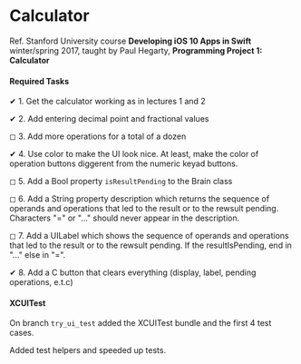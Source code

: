 #  Calculator

Ref. Stanford University course **Developing iOS 10 Apps in Swift** winter/spring 2017, taught by Paul Hegarty, **Programming Project 1: Calculator**

#### Required Tasks
✔ 1. Get the calculator working as in lectures 1 and 2

✔ 2. Add entering decimal point and fractional values

◻ 3. Add more operations for a total of a dozen

✔ 4. Use color to make the UI look nice. At least, make the color of operation buttons diggerent from the numeric keyad buttons.

◻ 5. Add a Bool property `isResultPending` to the Brain class

◻ 6. Add a String property description which returns the sequence of operands and operations that led to the result or to the rewsult pending. Characters "=" or "..." should never appear in the description.

◻ 7. Add a UILabel which shows the sequence of operands and operations that led to the result or to the rewsult pending. If the resultIsPending, end in "..." else in "=".

✔ 8. Add a C button that clears everything (display, label, pending operations, e.t.c)


#### XCUITest

On branch `try_ui_test` added the XCUITest bundle and the first 4 test cases.

Added test helpers and speeded up tests.
